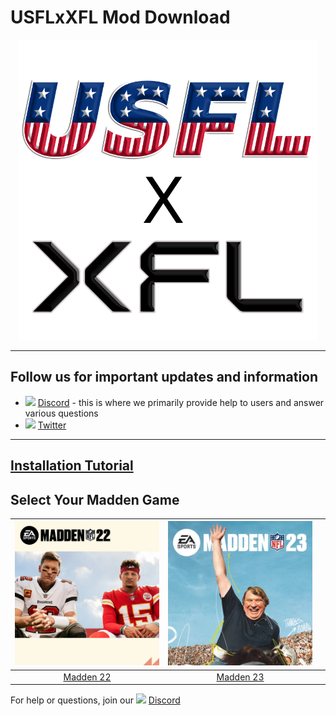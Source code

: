 # USFLxXFL Mod Download

<p align="center">
  <img width="480" src="https://github.com/cornerrouteking/USFLxXFL/blob/master/tools/USFL_Logo-svg%20(1).png">
</p>

---------
## Follow us for important updates and information
- <img width="20" src="https://logo-logos.com/wp-content/uploads/2018/03/Discord_icon.png"> [Discord](https://discord.gg/89ZtB6qFdw) - this is where we primarily provide help to users and answer various questions
- <img width="20" src="https://1000logos.net/wp-content/uploads/2017/06/Twitter-Logo.png"> [Twitter](https://twitter.com/USFLxXFL23)
---------
## [Installation Tutorial](bit.ly/USFLxXFLInstall) 
## Select Your Madden Game
| <a href="https://github.com/cfbrevamped/CFBR-Easy-Installer/blob/master/PC/index.md"><img width="300" src="https://github.com/cornerrouteking/USFLxXFL/blob/master/tools/madden-22-qbs-1623952148822.jpg"></a>  | <a href="https://github.com/cfbrevamped/CFBR-Easy-Installer/blob/master/PS3/index.md"><img width="300" src="https://github.com/cornerrouteking/USFLxXFL/blob/master/tools/madden-23-cover.jpg"> | <a href="https://github.com/cfbrevamped/CFBR-Easy-Installer/blob/master/XBOX/xbox_warning.md">
|:---:|:---:|:---:|
| [Madden 22](https://github.com/cfbrevamped/CFBR-Easy-Installer/blob/master/PC/index.md) | [Madden 23](https://github.com/cfbrevamped/CFBR-Easy-Installer/blob/master/PS3/index.md)


For help or questions, join our <img width="20" src="https://logo-logos.com/wp-content/uploads/2018/03/Discord_icon.png"> [Discord](https://discord.gg/89ZtB6qFdw)
